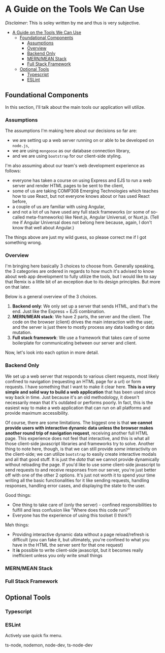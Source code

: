 # A Guide on the Tools We Can Use

_Disclaimer_: This is soley written by me and thus is very subjective.

- [A Guide on the Tools We Can Use](#a-guide-on-the-tools-we-can-use)
  - [Foundational Components](#foundational-components)
    - [Assumptions](#assumptions)
    - [Overview](#overview)
    - [Backend Only](#backend-only)
    - [MERN/MEAN Stack](#mernmean-stack)
    - [Full Stack Framework](#full-stack-framework)
  - [Optional Tools](#optional-tools)
    - [Typescript](#typescript)
    - [ESLint](#eslint)

## Foundational Components

In this section, I'll talk about the main tools our application will utilize.

### Assumptions

The assumptions I'm making here about our decisions so far are:

- we are setting up a web server running on or able to be developed on `node.js`,
- we are using `mongoose` as our database connection library,
- and we are using `bootstrap` for our client-side styling.

I'm also assuming about our team's web development experience as follows:

- everyone has taken a course on using Express and EJS to run a web server and render HTML pages to be sent to the client,
- some of us are taking COMP308 Emerging Technologies which teaches how to use React, but not everyone knows about or has used React before,
- a couple of us are familiar with using Angular,
- and not a lot of us have used any full stack frameworks (or some of so-called meta-frameworks) like Next.js, Angular Universal, or Nuxt.js. (Tell me if Angular Universal does not belong here because, again, I don't know that well about Angular.)

The things above are just my wild guess, so please correct me if I got something wrong.

### Overview

I'm bringing here basically 3 choices to choose from. Generally speaking, the 3 categories are ordered in regards to how much it's advised to know about web app development to fully utilize the tools, but I would like to say that Remix is a little bit of an exception due to its design principles. But more on that later.

Below is a general overview of the 3 choices.

1. **Backend only**: We only set up a server that sends HTML, and that's the end. Just like the Express + EJS combination.
1. **MERN/MEAN stack**: We have 2 parts, the server and the client. The code on the browser (client) drives the main interaction with the user, and the server is just there to mostly process any data loading or data mutation.
1. **Full stack framework**: We use a framework that takes care of some boilerplate for communicating between our server and client.

Now, let's look into each option in more detail.

### Backend Only

We set up a web server that responds to various client requests, most likely confined to navigation (requesting an HTML page for a url) or form requests. I have something that I want to make it clear here. **This is a very simple and solid way to build a web application** that has been used since way back in time. Just because it's an old methodology, it doesn't necessarily mean that it's outdated or performs poorly. In fact, this is the easiest way to make a web application that can run on all platforms and provide maximum accessibility.

Of course, there are some limitations. The biggest one is that **we cannot provide users with interactive dynamic data unless the browser makes another round trip of navigation request**, receiving another full HTML page. This experience does not feel that interactive, and this is what all those client-side javascript libraries and frameworks try to solve. Another thing to note here, though, is that we can still provide *some* interactivity on the client-side; we can utilize `bootstrap` to easily create interactive modals and all that good stuff. It is just the *data* that we cannot provide dynamically without reloading the page. If you'd like to use some client-side javascript to send requests to and receive responses from our server, you're just better off with one of the other 2 options. It's just not worth it to spend your time writing all the basic functionalities for it like sending requests, handling responses, handling error cases, and displaying the state to the user.

Good things:

- One thing to take care of (only the server) - confined responsibilities to fulfill and less confusion like "Where does this code run?"
- Everyone has the experience of using this toolset (I think?)

Meh things:

- Providing interactive dynamic data without a page reload/refresh is difficult (you can fake it, but ultimately, you're confined to what you have in the HTML the server sent for that one request)
- It **is** possible to write client-side javascript, but it becomes really inefficient unless you only write small things

### MERN/MEAN Stack

### Full Stack Framework

## Optional Tools

### Typescript

### ESLint

Actively use quick fix menu.

ts-node, nodemon, node-dev, ts-node-dev
